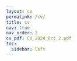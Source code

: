 ```yaml
---
layout: cv
permalink: /cv/
title: cv
nav: true
nav_order: 3
cv_pdf: CV_2024_Oct_2.pdf
toc:
  sidebar: left
---
```

